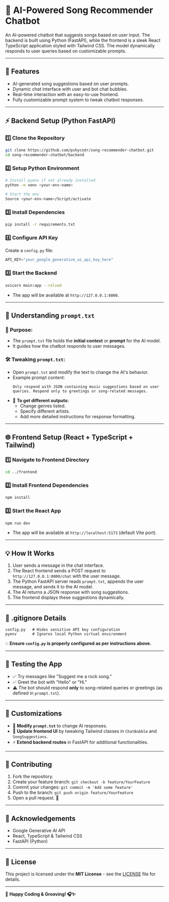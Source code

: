 # 🎵 **AI-Powered Song Recommender Chatbot**

An AI-powered chatbot that suggests songs based on user input. The backend is built using Python (FastAPI), while the frontend is a sleek React TypeScript application styled with Tailwind CSS. The model dynamically responds to user queries based on customizable prompts.

---

## 🚀 **Features**
- AI-generated song suggestions based on user prompts.
- Dynamic chat interface with user and bot chat bubbles.
- Real-time interaction with an easy-to-use frontend.
- Fully customizable prompt system to tweak chatbot responses.

---

## ⚡ **Backend Setup (Python FastAPI)**

### 1️⃣ **Clone the Repository**
```bash
git clone https://github.com/pshycodr/song-recommender-chatbot.git
cd song-recommender-chatbot/backend
```

### 2️⃣ **Setup Python Environment**
```bash
# Install pyenv if not already installed
python -m venv <your-env-name>

# Start the env
Source <your-env-name>/Script/activate 
```

### 3️⃣ **Install Dependencies**
```bash
pip install -r requirements.txt
```

### 4️⃣ **Configure API Key**
Create a `config.py` file:
```python
API_KEY="your_google_generative_ai_api_key_here"
```
### 3️⃣ **Start the Backend**
```bash
uvicorn main:app --reload
```
- The app will be available at `http://127.0.0.1:8000`.

---

## 📝 **Understanding `prompt.txt`**

### 📄 **Purpose:**
- The `prompt.txt` file holds the **initial context** or **prompt** for the AI model.
- It guides how the chatbot responds to user messages.

### 🛠️ **Tweaking `prompt.txt`:**
- Open `prompt.txt` and modify the text to change the AI's behavior.
- Example prompt content:
  ```
  Only respond with JSON containing music suggestions based on user queries. Respond only to greetings or song-related messages.
  ```
- 🔄 **To get different outputs:**
  - Change genres listed.
  - Specify different artists.
  - Add more detailed instructions for response formatting.

---

## 🌐 **Frontend Setup (React + TypeScript + Tailwind)**

### 1️⃣ **Navigate to Frontend Directory**
```bash
cd ../frontend
```

### 2️⃣ **Install Frontend Dependencies**
```bash
npm install
```

### 3️⃣ **Start the React App**
```bash
npm run dev
```

- The app will be available at `http://localhost:5173` (default Vite port).

---

## 💡 **How It Works**
1. User sends a message in the chat interface.
2. The React frontend sends a POST request to `http://127.0.0.1:8000/chat` with the user message.
3. The Python FastAPI server reads `prompt.txt`, appends the user message, and sends it to the AI model.
4. The AI returns a JSON response with song suggestions.
5. The frontend displays these suggestions dynamically.

---

## 🚫 **.gitignore** Details
```
config.py   # Hides sensitive API key configuration
pyenv       # Ignores local Python virtual environment
```

💡 **Ensure `config.py` is properly configured as per instructions above.**

---

## 🧪 **Testing the App**
- ✅ Try messages like "Suggest me a rock song."
- ✅ Greet the bot with "Hello" or "Hi."
- ⚠️ The bot should respond **only** to song-related queries or greetings (as defined in `prompt.txt`).

---

## 🎨 **Customizations**
- 💬 **Modify `prompt.txt`** to change AI responses.
- 🎵 **Update frontend UI** by tweaking Tailwind classes in `ChatBubble` and `SongSuggestions`.
- ⚡ **Extend backend routes** in FastAPI for additional functionalities.

---

## 🎁 **Contributing**
1. Fork the repository.
2. Create your feature branch: `git checkout -b feature/YourFeature`
3. Commit your changes: `git commit -m 'Add some feature'`
4. Push to the branch: `git push origin feature/YourFeature`
5. Open a pull request. 🚀

---

## 🤝 **Acknowledgements**
- Google Generative AI API
- React, TypeScript & Tailwind CSS
- FastAPI (Python)

---

## 🌟 **License**
This project is licensed under the **MIT License** - see the [LICENSE](LICENSE) file for details.

---

🚀 **Happy Coding & Grooving! 🎧✨**

